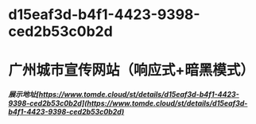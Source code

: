 # d15eaf3d-b4f1-4423-9398-ced2b53c0b2d
# 广州城市宣传网站（响应式+暗黑模式）
##### 展示地址[https://www.tomde.cloud/st/details/d15eaf3d-b4f1-4423-9398-ced2b53c0b2d](https://www.tomde.cloud/st/details/d15eaf3d-b4f1-4423-9398-ced2b53c0b2d)